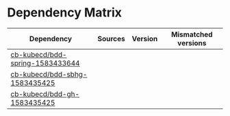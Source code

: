 # Dependency Matrix

Dependency | Sources | Version | Mismatched versions
---------- | ------- | ------- | -------------------
[cb-kubecd/bdd-spring-1583433644](https://github.com/cb-kubecd/bdd-spring-1583433644.git) |  | []() | 
[cb-kubecd/bdd-sbhg-1583435425](https://github.com/cb-kubecd/bdd-sbhg-1583435425.git) |  | []() | 
[cb-kubecd/bdd-gh-1583435425](https://github.com/cb-kubecd/bdd-gh-1583435425.git) |  | []() | 
